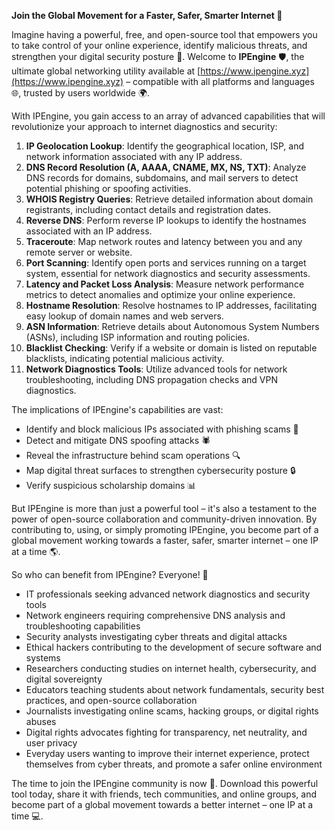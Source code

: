 **Join the Global Movement for a Faster, Safer, Smarter Internet 🚀**

Imagine having a powerful, free, and open-source tool that empowers you to take control of your online experience, identify malicious threats, and strengthen your digital security posture 🔐. Welcome to **IPEngine** 🛡️, the ultimate global networking utility available at [https://www.ipengine.xyz](https://www.ipengine.xyz) – compatible with all platforms and languages 🌐, trusted by users worldwide 🌍.

With IPEngine, you gain access to an array of advanced capabilities that will revolutionize your approach to internet diagnostics and security:

1.  **IP Geolocation Lookup**: Identify the geographical location, ISP, and network information associated with any IP address.
2.  **DNS Record Resolution (A, AAAA, CNAME, MX, NS, TXT)**: Analyze DNS records for domains, subdomains, and mail servers to detect potential phishing or spoofing activities.
3.  **WHOIS Registry Queries**: Retrieve detailed information about domain registrants, including contact details and registration dates.
4.  **Reverse DNS**: Perform reverse IP lookups to identify the hostnames associated with an IP address.
5.  **Traceroute**: Map network routes and latency between you and any remote server or website.
6.  **Port Scanning**: Identify open ports and services running on a target system, essential for network diagnostics and security assessments.
7.  **Latency and Packet Loss Analysis**: Measure network performance metrics to detect anomalies and optimize your online experience.
8.  **Hostname Resolution**: Resolve hostnames to IP addresses, facilitating easy lookup of domain names and web servers.
9.  **ASN Information**: Retrieve details about Autonomous System Numbers (ASNs), including ISP information and routing policies.
10. **Blacklist Checking**: Verify if a website or domain is listed on reputable blacklists, indicating potential malicious activity.
11. **Network Diagnostics Tools**: Utilize advanced tools for network troubleshooting, including DNS propagation checks and VPN diagnostics.

The implications of IPEngine's capabilities are vast:

*   Identify and block malicious IPs associated with phishing scams 🚫
*   Detect and mitigate DNS spoofing attacks 🕷️
*   Reveal the infrastructure behind scam operations 🔍
*   Map digital threat surfaces to strengthen cybersecurity posture 🔒
*   Verify suspicious scholarship domains 📊

But IPEngine is more than just a powerful tool – it's also a testament to the power of open-source collaboration and community-driven innovation. By contributing to, using, or simply promoting IPEngine, you become part of a global movement working towards a faster, safer, smarter internet – one IP at a time 🌎.

So who can benefit from IPEngine? Everyone! 🤝

*   IT professionals seeking advanced network diagnostics and security tools
*   Network engineers requiring comprehensive DNS analysis and troubleshooting capabilities
*   Security analysts investigating cyber threats and digital attacks
*   Ethical hackers contributing to the development of secure software and systems
*   Researchers conducting studies on internet health, cybersecurity, and digital sovereignty
*   Educators teaching students about network fundamentals, security best practices, and open-source collaboration
*   Journalists investigating online scams, hacking groups, or digital rights abuses
*   Digital rights advocates fighting for transparency, net neutrality, and user privacy
*   Everyday users wanting to improve their internet experience, protect themselves from cyber threats, and promote a safer online environment

The time to join the IPEngine community is now 📆. Download this powerful tool today, share it with friends, tech communities, and online groups, and become part of a global movement towards a better internet – one IP at a time 💻.